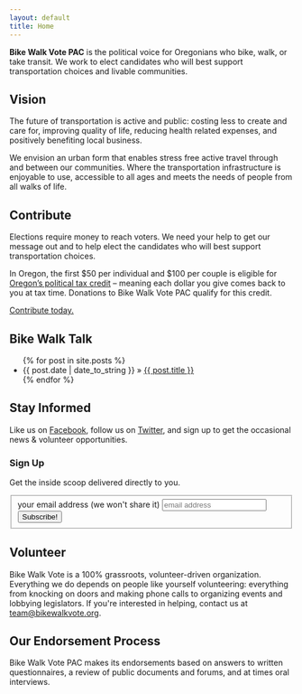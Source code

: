 ```yaml
---
layout: default
title: Home
---
```


**Bike Walk Vote PAC** is the political voice for Oregonians who bike, walk, or take transit. We work to elect candidates who will best support transportation choices and livable communities.


## Vision

The future of transportation is active and public: costing less to create and care for, improving quality of life, reducing health related expenses, and positively benefiting local business.

We envision an urban form that enables stress free active travel through and between our communities. Where the transportation infrastructure is enjoyable to use, accessible to all ages and meets the needs of people from all walks of life.


## Contribute

Elections require money to reach voters. We need your help to get our message out and to help elect the candidates who will best support transportation choices.

In Oregon, the first $50 per individual and $100 per couple is eligible for <a href="http://oregontaxcredit.com">Oregon’s political tax credit</a> – meaning each dollar you give comes back to you at tax time. Donations to Bike Walk Vote PAC qualify for this credit.

<a href="/contribute.html">Contribute today.</a>

## Bike Walk Talk

<ul class="posts">
{% for post in site.posts %}
  <li><span>{{ post.date | date_to_string }}</span> &raquo; <a href="{{ post.url }}">{{ post.title }}</a></li>
{% endfor %}
</ul>


## Stay Informed

Like us on <a href="https://www.facebook.com/bikewalkvote" title="Bike Walk Vote on Facebook">Facebook</a>, follow us on <a href="https://twitter.com/#!/bikewalkvote">Twitter</a>, and sign up to get the occasional news & volunteer opportunities.


<!-- Begin MailChimp Signup Form -->
<div id='mc_embed_signup'>
<form action='http://pdx.us1.list-manage.com/subscribe/post?u=c4d3147703bee687b89582662&amp;id=c2b6f3b8c5' class='validate' id='mc-embedded-subscribe-form' method='post' name='mc-embedded-subscribe-form' target='_blank'>
  <h3>Sign Up</h3>
  <p>Get the inside scoop delivered directly to you.</p>
  <fieldset>
    <label for='mce-EMAIL'>your email address (we won't share it)</label>
    <input class='email' id='mce-EMAIL' name='EMAIL' placeholder='email address' required='' type='email' value=''>
      <div class='clear'>
        <input class='button' id='mc-embedded-subscribe' name='subscribe' type='submit' value='Subscribe!' />
      </div>
    </input>
  </fieldset>
</form>
</div>
<!-- End mc_embed_signup -->


## Volunteer

Bike Walk Vote is a 100% grassroots, volunteer-driven organization. Everything we do depends on people like yourself volunteering: everything from knocking on doors and making phone calls to organizing events and lobbying legislators. If you're interested in helping, contact us at [team@bikewalkvote.org](mailto:team@bikewalkvote.org?subject=volunteer).


## Our Endorsement Process

Bike Walk Vote PAC makes its endorsements based on answers to written questionnaires, a review of public documents and forums, and at times oral interviews.
